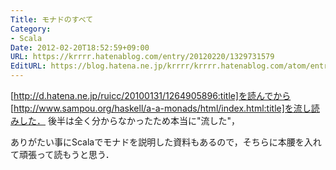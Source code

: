 ```yaml
---
Title: モナドのすべて
Category:
- Scala
Date: 2012-02-20T18:52:59+09:00
URL: https://krrrr.hatenablog.com/entry/20120220/1329731579
EditURL: https://blog.hatena.ne.jp/krrrr/krrrr.hatenablog.com/atom/entry/11696248318756262983
---
```


[http://d.hatena.ne.jp/ruicc/20100131/1264905896:title]を読んでから
[http://www.sampou.org/haskell/a-a-monads/html/index.html:title]を流し読みした．
後半は全く分からなかったため本当に"流した"，

ありがたい事にScalaでモナドを説明した資料もあるので，そちらに本腰を入れて頑張って読もうと思う．
